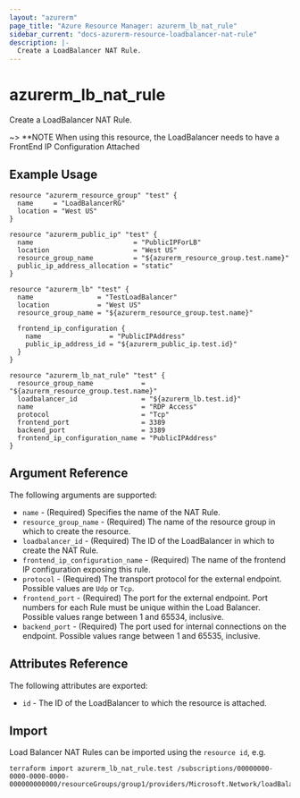 ```yaml
---
layout: "azurerm"
page_title: "Azure Resource Manager: azurerm_lb_nat_rule"
sidebar_current: "docs-azurerm-resource-loadbalancer-nat-rule"
description: |-
  Create a LoadBalancer NAT Rule.
---
```


# azurerm\_lb\_nat\_rule

Create a LoadBalancer NAT Rule.

~> **NOTE When using this resource, the LoadBalancer needs to have a FrontEnd IP Configuration Attached

## Example Usage

```
resource "azurerm_resource_group" "test" {
  name     = "LoadBalancerRG"
  location = "West US"
}

resource "azurerm_public_ip" "test" {
  name                         = "PublicIPForLB"
  location                     = "West US"
  resource_group_name          = "${azurerm_resource_group.test.name}"
  public_ip_address_allocation = "static"
}

resource "azurerm_lb" "test" {
  name                = "TestLoadBalancer"
  location            = "West US"
  resource_group_name = "${azurerm_resource_group.test.name}"

  frontend_ip_configuration {
    name                 = "PublicIPAddress"
    public_ip_address_id = "${azurerm_public_ip.test.id}"
  }
}

resource "azurerm_lb_nat_rule" "test" {
  resource_group_name            = "${azurerm_resource_group.test.name}"
  loadbalancer_id                = "${azurerm_lb.test.id}"
  name                           = "RDP Access"
  protocol                       = "Tcp"
  frontend_port                  = 3389
  backend_port                   = 3389
  frontend_ip_configuration_name = "PublicIPAddress"
}
```

## Argument Reference

The following arguments are supported:

* `name` - (Required) Specifies the name of the NAT Rule.
* `resource_group_name` - (Required) The name of the resource group in which to create the resource.
* `loadbalancer_id` - (Required) The ID of the LoadBalancer in which to create the NAT Rule.
* `frontend_ip_configuration_name` - (Required) The name of the frontend IP configuration exposing this rule.
* `protocol` - (Required) The transport protocol for the external endpoint. Possible values are `Udp` or `Tcp`.
* `frontend_port` - (Required) The port for the external endpoint. Port numbers for each Rule must be unique within the Load Balancer. Possible values range between 1 and 65534, inclusive.
* `backend_port` - (Required) The port used for internal connections on the endpoint. Possible values range between 1 and 65535, inclusive.

## Attributes Reference

The following attributes are exported:

* `id` - The ID of the LoadBalancer to which the resource is attached.

## Import

Load Balancer NAT Rules can be imported using the `resource id`, e.g.

```
terraform import azurerm_lb_nat_rule.test /subscriptions/00000000-0000-0000-0000-000000000000/resourceGroups/group1/providers/Microsoft.Network/loadBalancers/lb1/inboundNatRules/rule1
```
